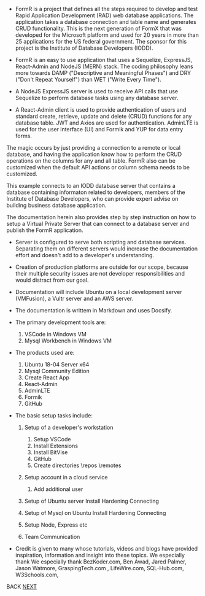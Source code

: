 
- FormR is a project that defines all the steps required to develop and test Rapid Application Development (RAD) web database applications. The application takes a database connection and table name and generates CRUD functionality. This is the next generation of FormX that was developed for the Microsoft platform and used for 20 years in more than 25 applications for the US federal government. The sponsor for this project is the Institute of Database Developers (IODD). 

- FormR is an easy to use application that uses a Sequelize, ExpressJS, React-Admin and NodeJS (MERN) stack. The coding philosophy leans more towards DAMP ("Descriptive and Meaningful Phases") and DRY ("Don't Repeat Yourself") than  WET ("Write Every Time").

- A NodeJS ExpressJS server is used to receive API calls that use Sequelize to perform database tasks using any database server.  

- A React-Admin client is used to provide authentication of  users and standard create, retrieve, update and delete (CRUD) functions for any database table. JWT and Axios are used for authentication. AdminLTE is used for the user interface (UI) and Formik and YUP for data entry forms.




The magic occurs by just providing a connection to a remote or local database, and having the
application know how to perform the CRUD operations on the columns for any and all table. 
FormR also can be customized when the default API actions or column schema needs to be customized.

This example connects to an IODD database server that contains a database containing informaton 
related to developers, members of the Institute of Database Developers, who can provide expert 
advise on building business database application.

The documentation herein also provides step by step instruction on how to setup a Virtual Private 
Server that can connect to a database server and publish the FormR application.  

- Server is configured to serve both scripting and database services. Separating them on different servers would increase the documentation effort and doesn't add to a developer's understanding.
- Creation of production platforms are outside for our scope, because their multiple security issues are not developer responsibilities and would distract from our goal. 
- Documentation will include Ubuntu on a local development server (VMFusion), a Vultr server and an AWS server.
- The documentation is writtem in Markdown and uses Docsify.
- The primary development tools are:
    1. VSCode in Windows VM
    2. Mysql Workbench in Windows VM
- The products used are:
    1. Ubuntu 18-04 Server x64
    2. Mysql Community Edition
    3. Create React App
    4. React-Admin
    5. AdminLTE
    6. Formik
    7. GitHub
- The basic setup tasks include:
    1. Setup of a developer's workstation
        1. Setup VSCode
        2. Install Extensions
        3. Install BitVise
        4. GitHub
        5. Create directories  \repos \remotes
    
    2. Setup account in a cloud service
        1. Add additional user

    3. Setup of Ubuntu server
        Install
        Hardening
        Connecting

    4. Setup of Mysql on Ubuntu
        Install
        Hardening
        Connecting

    5. Setup Node, Express etc

    5. Team Communication

- Credit is given to many whose tutorials, videos and blogs have provided inspiration, information and insight into these topics. We especially thank  We especially thank BezKoder.com, Ben Awad, Jared Palmer, Jason Watmore, 
GraspingTech.com , LifeWire.com, SQL-Hub.com, W3Schools.com,

<a class="page-back disabled">BACK</a>
<a class="page-next" href="/#/Setup/fr0050_Setup-SSH-Key-Files.md">NEXT</a>
